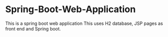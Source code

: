 # Spring-Boot-Web-Application
This is a spring boot web application
This uses H2 database, JSP pages as front end and Spring boot.
